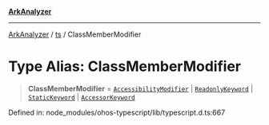 [**ArkAnalyzer**](../../../../README.md)

***

[ArkAnalyzer](../../../../globals.md) / [ts](../README.md) / ClassMemberModifier

# Type Alias: ClassMemberModifier

> **ClassMemberModifier** = [`AccessibilityModifier`](AccessibilityModifier.md) \| [`ReadonlyKeyword`](ReadonlyKeyword.md) \| [`StaticKeyword`](StaticKeyword.md) \| [`AccessorKeyword`](AccessorKeyword.md)

Defined in: node\_modules/ohos-typescript/lib/typescript.d.ts:667
